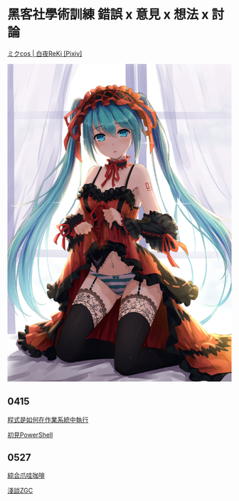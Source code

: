 # 黑客社學術訓練 錯誤 x 意見 x 想法 x 討論



<a href="https://www.pixiv.net/artworks/46132465">ミクcos | 白夜ReKi [Pixiv]</a>

<img src="MyWaifu.jpg" alt="ミクcos | 白夜ReKi" height="auto" width="auto" max-height="50%" max-width="50%">

## 0415

[程式是如何在作業系統中執行](https://hackmd.io/@mikucat/HowToExecuteProgram)

[初見PowerShell](https://hackmd.io/@mikucat/OhMyPowerShell)

## 0527

[綜合爪哇咖啡](https://hackmd.io/@mikucat/MiscJavaCafe)

[淺談ZGC](https://hackmd.io/@mikucat/ZGC)
